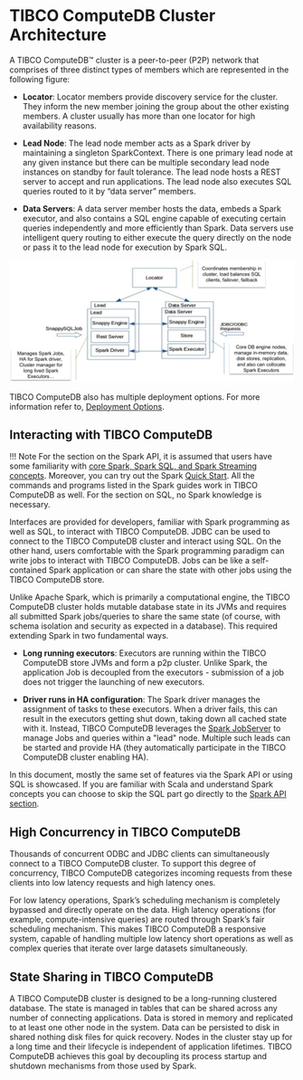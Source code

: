 # TIBCO ComputeDB Cluster Architecture
A TIBCO ComputeDB™ cluster is a peer-to-peer (P2P) network that comprises of three distinct types of members which are represented in the following figure:

*	**Locator**: Locator members provide discovery service for the cluster. They inform the new member joining the group about the other existing members. A cluster usually has more than one locator for high availability reasons.

*	**Lead Node**: The lead node member acts as a Spark driver by maintaining a singleton SparkContext. There is one primary lead node at any given instance but there can be multiple secondary lead node instances on standby for fault tolerance. The lead node hosts a REST server to accept and run applications. The lead node also executes SQL queries routed to it by “data server” members.

*	**Data Servers**: A data server member hosts the data, embeds a Spark executor, and also contains a SQL engine capable of executing certain queries independently and more efficiently than Spark. Data servers use intelligent query routing to either execute the query directly on the node or pass it to the lead node for execution by Spark SQL.

![ClusterArchitecture](../GettingStarted_Architecture.png)

TIBCO ComputeDB also has multiple deployment options. For more information refer to, [Deployment Options](../deployment.md).

## Interacting with TIBCO ComputeDB

!!! Note 
	For the section on the Spark API, it is assumed that users have some familiarity with [core Spark, Spark SQL, and Spark Streaming concepts](http://spark.apache.org/docs/latest/).
	Moreover, you can try out the Spark [Quick Start](http://spark.apache.org/docs/latest/quick-start.html). All the commands and programs listed in the Spark guides work in TIBCO ComputeDB as well.
	For the section on SQL, no Spark knowledge is necessary.

Interfaces are provided for developers, familiar with Spark programming as well as SQL, to interact with TIBCO ComputeDB. JDBC can be used to connect to the TIBCO ComputeDB cluster and interact using SQL. On the other hand, users comfortable with the Spark programming paradigm can write jobs to interact with TIBCO ComputeDB. Jobs can be like a self-contained Spark application or can share the state with other jobs using the TIBCO ComputeDB store.

Unlike Apache Spark, which is primarily a computational engine, the TIBCO ComputeDB cluster holds mutable database state in its JVMs and requires all submitted Spark jobs/queries to share the same state (of course, with schema isolation and security as expected in a database). This required extending Spark in two fundamental ways.

*	**Long running executors**: Executors are running within the TIBCO ComputeDB store JVMs and form a p2p cluster.  Unlike Spark, the application Job is decoupled from the executors - submission of a job does not trigger the launching of new executors.

*	**Driver runs in HA configuration**: The Spark driver manages the assignment of tasks to these executors.  When a driver fails, this can result in the executors getting shut down, taking down all cached state with it. Instead, TIBCO ComputeDB leverages the [Spark JobServer](https://github.com/spark-jobserver/spark-jobserver) to manage Jobs and queries within a "lead" node.  Multiple such leads can be started and provide HA (they automatically participate in the TIBCO ComputeDB cluster enabling HA).

In this document, mostly the same set of features via the Spark API or using SQL is showcased. If you are familiar with Scala and understand Spark concepts you can choose to skip the SQL part go directly to the [Spark API section](../programming_guide/sparksession_snappysession_and_snappystreamingcontext.md).

## High Concurrency in TIBCO ComputeDB
Thousands of concurrent ODBC and JDBC clients can simultaneously connect to a TIBCO ComputeDB cluster. To support this degree of concurrency, TIBCO ComputeDB categorizes incoming requests from these clients into low latency requests and high latency ones.

For low latency operations, Spark’s scheduling mechanism is completely bypassed and directly operate on the data. High latency operations (for example, compute-intensive queries) are routed through Spark’s fair scheduling mechanism. This makes TIBCO ComputeDB a responsive system, capable of handling multiple low latency short operations as well as complex queries that iterate over large datasets simultaneously.

## State Sharing in TIBCO ComputeDB
A TIBCO ComputeDB cluster is designed to be a long-running clustered database. The state is managed in tables that can be shared across any number of connecting applications. Data is stored in memory and replicated to at least one other node in the system. Data can be persisted to disk in shared nothing disk files for quick recovery. Nodes in the cluster stay up for a long time and their lifecycle is independent of application lifetimes. TIBCO ComputeDB achieves this goal by decoupling its process startup and shutdown mechanisms from those used by Spark.
